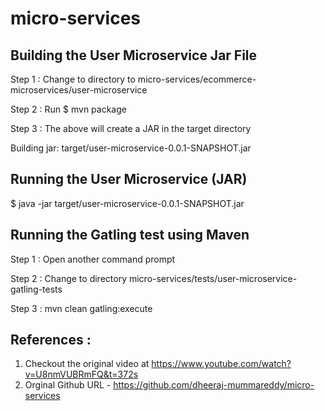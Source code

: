 # micro-services

Building the User Microservice Jar File
----------------------------------------
Step 1 : Change to directory to  micro-services/ecommerce-microservices/user-microservice

Step 2 : Run $ mvn package

Step 3 : The above will create a JAR in the target directory

Building jar: target/user-microservice-0.0.1-SNAPSHOT.jar

Running the User Microservice (JAR)
--------------------------------------
 $ java -jar target/user-microservice-0.0.1-SNAPSHOT.jar
 
 
Running the Gatling test using Maven
-------------------------------------
Step 1 : Open another command prompt

Step 2 : Change to directory micro-services/tests/user-microservice-gatling-tests

Step 3 : mvn clean gatling:execute

References :
-------------
1. Checkout the original video at https://www.youtube.com/watch?v=U8nmVUBRmFQ&t=372s
2. Orginal Github URL - https://github.com/dheeraj-mummareddy/micro-services

